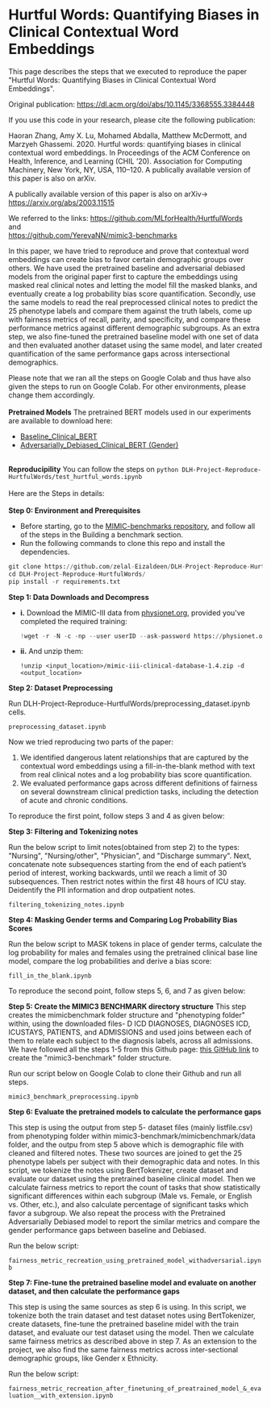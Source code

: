 # Hurtful Words: Quantifying Biases in Clinical Contextual Word Embeddings

This page describes the steps that we executed to reproduce the paper "Hurtful Words: Quantifying Biases in Clinical Contextual Word Embeddings".

Original publication: https://dl.acm.org/doi/abs/10.1145/3368555.3384448  

If you use this code in your research, please cite the following publication:

Haoran Zhang, Amy X. Lu, Mohamed Abdalla, Matthew McDermott, and Marzyeh Ghassemi. 2020.
Hurtful words: quantifying biases in clinical contextual word embeddings.
In Proceedings of the ACM Conference on Health, Inference, and Learning (CHIL ’20).
Association for Computing Machinery, New York, NY, USA, 110–120.
A publically available version of this paper is also on arXiv.

A publically available version of this paper is also on arXiv-> https://arxiv.org/abs/2003.11515  

We referred to the links: 
https://github.com/MLforHealth/HurtfulWords  
and   
https://github.com/YerevaNN/mimic3-benchmarks  


In this paper, we have tried to reproduce and prove that contextual word embeddings can create bias to favor certain demographic groups over others. We have used the pretrained baseline and adversarial debiased models from the original paper first to capture the embeddings using masked real clinical notes and letting the model fill the masked blanks, and eventually create a log probability bias score quantification. Secondly, use the same models to read the real preprocessed clinical notes to predict the 25 phenotype labels and compare them against the truth labels, come up with fairness metrics of recall, parity, and specificity, and compare these performance metrics against different demographic subgroups. As an extra step, we also fine-tuned the pretrained baseline model with one set of data and then evaluated another dataset using the same model, and later created quantification of the same performance gaps across intersectional demographics. <br>

Please note that we ran all the steps on Google Colab and thus have also given the steps to run on Google Colab. For other environments, please change them accordingly. <br><br>
**Pretrained Models**
The pretrained BERT models used in our experiments are available to download here:
- [Baseline_Clinical_BERT](https://www.cs.toronto.edu/pub/haoran/hurtfulwords/baseline_clinical_BERT_1_epoch_512.tar.gz)
- [Adversarially_Debiased_Clinical_BERT (Gender)](https://www.cs.toronto.edu/pub/haoran/hurtfulwords/adv_clinical_BERT_1_epoch_512.tar.gz) <br><br>

**Reproducipility**
  You can follow the steps on ```python DLH-Project-Reproduce-HurtfulWords/test_hurtful_words.ipynb ```<br><br>
Here are the Steps in details: <br><br>
**Step 0: Environment and Prerequisites**
- Before starting, go to the [MIMIC-benchmarks repository](https://github.com/YerevaNN/mimic3-benchmarks), and follow all of the steps in the Building a benchmark section.
- Run the following commands to clone this repo and install the dependencies.

```python
git clone https://github.com/zelal-Eizaldeen/DLH-Project-Reproduce-HurtfulWords.git
cd DLH-Project-Reproduce-HurtfulWords/
pip install -r requirements.txt
```
**Step 1: Data Downloads and Decompress**

- **i.** Download the MIMIC-III data from [physionet.org](https://physionet.org/), provided you've completed the required training:   

  ```python
  !wget -r -N -c -np --user userID --ask-password https://physionet.org/files/mimiciii/1.4/
  ```


- **ii.** And unzip them:  

  ```
  !unzip <input_location>/mimic-iii-clinical-database-1.4.zip -d <output_location>
  ```

**Step 2: Dataset Preprocessing**  

Run DLH-Project-Reproduce-HurtfulWords/preprocessing_dataset.ipynb cells. 

`preprocessing_dataset.ipynb`  
  



Now we tried reproducing two parts of the paper:

1. We identified dangerous latent relationships that are captured by the contextual word embeddings using a fill-in-the-blank method with text from real clinical notes and a log probability bias score quantification.
2. We evaluated performance gaps across different definitions of fairness on several downstream clinical prediction tasks, including the detection of acute and chronic conditions.


To reproduce the first point, follow steps 3 and 4 as given below:

**Step 3: Filtering and Tokenizing notes**  

Run the below script to limit notes(obtained from step 2) to the types: "Nursing", "Nursing/other", "Physician", and "Discharge summary". Next, concatenate note subsequences starting from the end of each patient’s period of interest, working backwards, until we reach a limit of 30 subsequences. Then restrict notes within the first 48 hours of ICU stay. Deidentify the PII information and drop outpatient notes.

  `filtering_tokenizing_notes.ipynb`

**Step 4: Masking Gender terms and Comparing Log Probability Bias Scores**  


Run the below script to MASK tokens in place of gender terms, calculate the log probability for males and females using the pretrained clinical base line model, compare the log probabilities and derive a bias score:  

 `fill_in_the_blank.ipynb`


To reproduce the second point, follow steps 5, 6, and 7 as given below:  

**Step 5: Create the MIMIC3 BENCHMARK directory structure** 
This step creates the mimicbenchmark folder structure and "phenotyping folder" within, using the downloaded files- D ICD DIAGNOSES, DIAGNOSES ICD, ICUSTAYS, PATIENTS, and ADMISSIONS and used joins between each of them to relate each subject to the diagnosis labels, across all admissions. We have followed all the steps 1-5 from this Github page: [this GitHub link](https://github.com/YerevaNN/mimic3-benchmarks) to create the "mimic3-benchmark" folder structure. 

Run our script below on Google Colab to clone their Github and run all steps. 

`mimic3_benchmark_preprocessing.ipynb`  


**Step 6: Evaluate the pretrained models to calculate the performance gaps**  


This step is using the output from step 5- dataset files (mainly listfile.csv) from phenotyping folder within mimic3-benchmark/mimicbenchmark/data folder, and the outpu from step 5 above which is demographic file with cleaned and filtered notes. These two sources are joined to get the 25 phenotype labels per subject with their demographic data and notes. In this script, we tokenize the notes using BertTokenizer, create dataset and evaluate our dataset using the pretrained baseline clinical model. Then we calculate fairness metrics to report the count of tasks that show statistically significant differences within each subgroup (Male vs. Female, or English vs. Other, etc.), and also calculate percentage of significant tasks which favor a subgroup. We also repeat the process with the Pretrained Adversarially Debiased model to report the similar metrics and compare the gender performance gaps between baseline and Debiased.

Run the below script:  

`fairness_metric_recreation_using_pretrained_model_withadversarial.ipynb`


**Step 7: Fine-tune the pretrained baseline model and evaluate on another dataset, and then calculate the performance gaps**  


This step is using the same sources as step 6 is using. In this script, we tokenize both the train dataset and test dataset notes using BertTokenizer, create datasets, fine-tune the pretrained baseline midel with the train dataset, and evaluate our test dataset using the model. Then we calculate same fairness metrics as described above in step 7. As an extension to the project, we also find the same fairness metrics across inter-sectional demographic groups, like Gender x Ethnicity.

Run the below script:  

`fairness_metric_recreation_after_finetuning_of_preatrained_model_&_evaluation__with_extension.ipynb`


